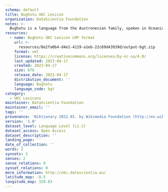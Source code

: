 ```yaml
---
schema: default
title: Bughotu UKC Lexicon
organization: DataScientia Foundation
notes: >-
  Bughotu is a language from the Austronesian family, spoken in Oceania. The UKC Lexicon of Bughotu is represented as a lexico-semantic network. It consists of words, word senses, synsets, as well as sense-level and synset-level relationships.
resources:
  - name: Bughotu UKC Lexicon LMF format
    url: >-
      resources/8e2fa0b4-d4e1-4119-a1eb-22c69d43939d/output-bgt.zip
    format: xml
    license: https://creativecommons.org/licenses/by-nc-sa/4.0/
    last_updated: 2023-04-17
    created: 2023-04-17
    size: 876
    release_date: 2023-04-17
    distribution_document: ''
    language: Bughotu
    language_code: bgt
category:
  - UKC Lexicons
maintainer: DataScientia Foundation
maintainer_email: ''
tags: ''
provenance: 'Wiktionary 2022.01. by Wikimedia Foundation (http://en.wiktionary.org); Princeton WordNet 2.1 by Princeton University (https://wordnet.princeton.edu)'
version: '1.0'
dataset_level: Language Level (L1-2)
dataset_access: Open Access
dataset_description: ''
landing_page: ''
date_of_collection: ''
words: 2
synsets: 2
senses: 2
sense_relations: 0
synset_relations: 0
more_information: http://ukc.datascientia.eu/
latitude_map: -8.5
longitude_map: 159.83
---
```


